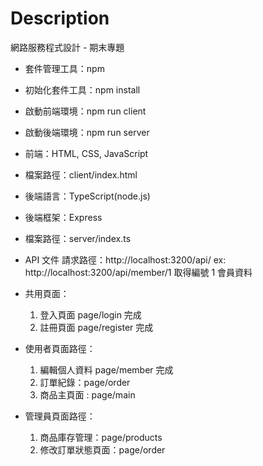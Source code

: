 # Description

網路服務程式設計 - 期末專題

- 套件管理工具：npm
- 初始化套件工具：npm install
- 啟動前端環境：npm run client
- 啟動後端環境：npm run server

- 前端：HTML, CSS, JavaScript
- 檔案路徑：client/index.html

- 後端語言：TypeScript(node.js)
- 後端框架：Express
- 檔案路徑：server/index.ts

- API 文件
  請求路徑：http://localhost:3200/api/
  ex: http://localhost:3200/api/member/1 取得編號 1 會員資料

- 共用頁面：
  1. 登入頁面 page/login 完成
  2. 註冊頁面 page/register 完成
- 使用者頁面路徑：
  1. 編輯個人資料 page/member 完成
  2. 訂單紀錄：page/order
  3. 商品主頁面 : page/main
- 管理員頁面路徑：
  1. 商品庫存管理：page/products
  2. 修改訂單狀態頁面：page/order
